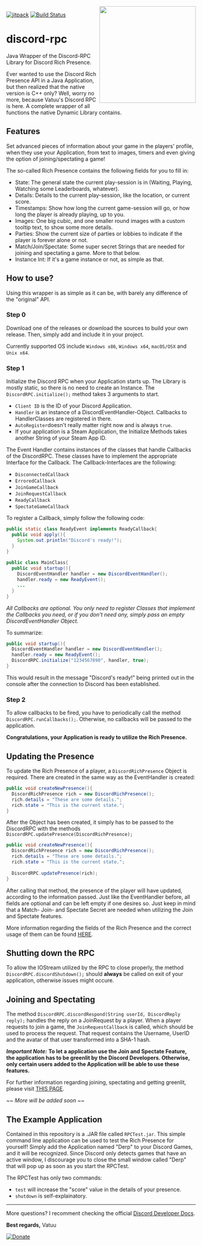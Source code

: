 <img src="https://raw.githubusercontent.com/vatuu/discord-rpc/master/rpc.png" align="right" height="256" width="256"/>

[![jitpack](https://jitpack.io/v/Vatuu/discord-rpc.svg)](https://jitpack.io/#Vatuu/discord-rpc) [![Build Status](https://travis-ci.org/Vatuu/discord-rpc.svg?branch=master)](https://travis-ci.org/Vatuu/discord-rpc) 

# discord-rpc
Java Wrapper of the Discord-RPC Library for Discord Rich Presence.

Ever wanted to use the Discord Rich Presence API in a Java Application, but then realized that the native version is C++ only?
Well, worry no more, because Vatuu's Discord RPC is here. A complete wrapper of all functions the native Dynamic Library contains.

## Features
Set advanced pieces of information about your game in the players' profile, when they use your Application, from text to images, timers and even giving the option of joining/spectating a game!

The so-called Rich Presence contains the following fields for you to fill in:

- State: The general state the current play-session is in (Waiting, Playing, Watching some Leaderboards, whatever).
- Details: Details to the current play-session, like the location, or current score.
- Timestamps: Show how long the current game-session will go, or how long the player is already playing, up to you.
- Images: One big cubic, and one smaller round images with a custom tooltip text, to show some more details.
- Parties: Show the current size of parties or lobbies to indicate if the player is forever alone or not.
- Match/Join/Spectate: Some super secret Strings that are needed for joining and spectating a game. More to that below.
- Instance Int: If it's a game instance or not, as simple as that.

## How to use?
Using this wrapper is as simple as it can be, with barely any difference of the "original" API.

### Step 0
  Download one of the releases or download the sources to build your own release. Then, simply add and include it in your project.
  
  Currently supported OS include ``Windows x86``, ``Windows x64``, ``macOS/OSX`` and ``Unix x64``.

### Step 1
Initialize the Discord RPC when your Application starts up. The Library is mostly static, so there is no need to create an Instance.
The ``DiscordRPC.initialize();`` method takes 3 arguments to start.
- ``Client ID`` is the ID of your Discord Application.
- ``Handler`` is an instance of a DiscordEventHandler-Object. Callbacks to HandlerClasses are registered in there.
- ``AutoRegister``doesn't really matter right now and is always ``true``.
- If your application is a Steam Application, the Initialize Methods takes another String of your Steam App ID.
  
The Event Handler contains instances of the classes that handle Callbacks of the DiscordRPC. These classes have to implement
the appropriate Interface for the Callback. The Callback-Interfaces are the following:
- ``DisconnectedCallback``
- ``ErroredCallback``
- ``JoinGameCallback``
- ``JoinRequestCallback``
- ``ReadyCallback``
- ``SpectateGameCallback``
  
To register a Callback, simply follow the following code:
```java
public static class ReadyEvent implements ReadyCallback{
  public void apply(){
    System.out.println("Discord's ready!");
  }
}
  
public class MainClass{
  public void startup(){
    DiscordEventHandler handler = new DiscordEventHandler();
    handler.ready = new ReadyEvent();
    ...
  }
}
```
  
*All Callbacks are optional. You only need to register Classes that implement the Callbacks you need, or if you don't need any,
simply pass an empty DiscordEventHandler Object.*
  
To summarize:
```java 
public void startup(){
  DiscordEventHandler handler = new DiscordEventHandler();
  handler.ready = new ReadyEvent();
  DiscordRPC.initialize("1234567890", handler, true);
}
```
  
This would result in the message "Discord's ready!" being printed out in the console after the connection to Discord has been established.
  
### Step 2
To allow callbacks to be fired, you have to periodically call the method ``DiscordRPC.runCallbacks();``. Otherwise, no callbacks will be passed
to the application.
  
**Congratulations, your Application is ready to utilize the Rich Presence.**
 
## Updating the Presence
 
To update the Rich Presence of a player, a ``DiscordRichPresence`` Object is required. There are created in the same way as the
EventHandler is created:
```java
public void createNewPresence(){
  DiscordRichPresence rich = new DiscordRichPresence();
  rich.details = "These are some details.";
  rich.state = "This is the current state.";
}
```
After the Object has been created, it simply has to be passed to the DiscordRPC with the methods ``DiscordRPC.updatePresence(DiscordRichPresence);``

```java
public void createNewPresence(){
  DiscordRichPresence rich = new DiscordRichPresence();
  rich.details = "These are some details.";
  rich.state = "This is the current state.";
  
  DiscordRPC.updatePresence(rich);
}
```

After calling that method, the presence of the player will have updated, according to the information passed. Just like the EventHandler
before, all fields are optional and can be left empty if one desires so. Just keep in mind that a Match- Join- and Spectate Secret are needed when
utilizing the Join and Spectate features. 

More information regarding the fields of the Rich Presence and the correct usage of them can be found [HERE](https://discordapp.com/developers/docs/rich-presence/how-to#updating-presence "Discord Developer Docs").

## Shutting down the RPC
To allow the IOStream utilized by the RPC to close properly, the method ``DiscordRPC.discordShutdown();`` should **always** be called on
exit of your application, otherwise issues might occure.

## Joining and Spectating
The method ``DiscordRPC.discordRespond(String userId, DiscordReply reply);`` handles the reply on a JoinRequest by a player.
When a player requests to join a game, the ``JoinRequestCallback`` is called, which should be used to process the request. That request contains the Username, UserID and
the avatar of that user transformed into a SHA-1 hash.

***Important Note:*** **To let a application use the Join and Spectate Feature, the application has to be greenlit by the Discord Developers.
Otherwise, only certain users added to the Application will be able to use these features.**

For further information regarding joining, spectating and getting greenlit, please visit [THIS PAGE](https://discordapp.com/developers/docs/rich-presence/how-to#joining "Discord Developer Docs").

~~ *More will be added soon* ~~

## The Example Application
Contained in this repository is a .JAR file called ``RPCTest.jar``. This simple command line application can be used to test the Rich Presence
for yourself! Simply add the Application named "Derp" to your Discord Games, and it will be recognized. Since Discord only detects games that have an active window, I discourage you to close the small window called "Derp" that will pop up as soon as you start the RPCTest.

The RPCTest has only two commands:
  - ``test`` will increase the "score" value in the details of your presence.
  - ``shutdown`` is self-explainatory.
 
 -----------------------------------------------------------------------------------------------------------------------------------------------------------------
 More questions? I recomment checking the official [Discord Developer Docs](https://discordapp.com/developers/docs/rich-presence/ "Discord Developer Docs").
 
 **Best regards,**
Vatuu   

[![Donate](https://img.shields.io/badge/Donate-PayPal-7289DA.svg)](https://www.paypal.me/NicolasAdamoglou)
 
